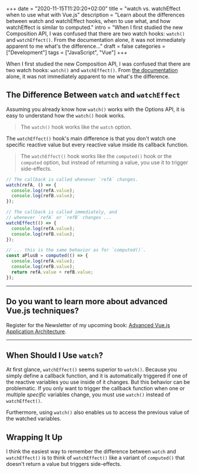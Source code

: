 +++
date = "2020-11-15T11:20:20+02:00"
title = "watch vs. watchEffect when to use what with Vue.js"
description = "Learn about the differences between watch and watchEffect hooks, when to use what, and how watchEffect is similar to computed."
intro = "When I first studied the new Composition API, I was confused that there are two watch hooks: `watch()` and `watchEffect()`. From the documentation alone, it was not immediately apparent to me what's the difference..."
draft = false
categories = ["Development"]
tags = ["JavaScript", "Vue"]
+++

When I first studied the new Composition API, I was confused that there are two watch hooks: `watch()` and `watchEffect()`. From [the documentation](https://v3.vuejs.org/guide/reactivity-computed-watchers.html#watcheffect) alone, it was not immediately apparent to me what's the difference.

## The Difference Between `watch` and `watchEffect`

Assuming you already know how `watch()` works with the Options API, it is easy to understand how the `watch()` hook works.

> The `watch()` hook works like the `watch` option.

The `watchEffect()` hook's main difference is that you don't watch one specific reactive value but every reactive value inside its callback function.

> The `watchEffect()` hook works like the `computed()` hook or the `computed` option, but instead of returning a value, you use it to trigger side-effects.

```js
// The callback is called whenever `refA` changes.
watch(refA, () => {
  console.log(refA.value);
  console.log(refB.value);
});

// The callback is called immediately, and
// whenever `refA` or `refB` changes ...
watchEffect(() => {
  console.log(refA.value);
  console.log(refB.value);
});

// ... this is the same behavior as for `computed()`.
const aPlusB = computed(() => {
  console.log(refA.value);
  console.log(refB.value);
  return refA.value + refB.value;
});
```

<div>
  <hr class="c-hr">
  <div class="c-service-info">
    <h2>Do you want to learn more about advanced Vue.js techniques?</h2>
    <p class="c-service-info__body">
      Register for the Newsletter of my upcoming book: <a class="c-anchor" href="https://oberlehner.us20.list-manage.com/subscribe?u=8476a98c5640f6c7b5530ea57&id=8b26bf120b" data-event-category="link" data-event-action="click: newsletter" data-event-label="Newsletter (article content)">Advanced Vue.js Application Architecture</a>.
    </p>
  </div>
  <hr class="c-hr">
</div>

## When Should I Use `watch`?

At first glance, `watchEffect()` seems superior to `watch()`. Because you simply define a callback function, and it is automatically triggered if one of the reactive variables you use inside of it changes. But this behavior can be problematic. If you only want to trigger the callback function when one or multiple *specific* variables change, you must use `watch()` instead of `watchEffect()`.

Furthermore, using `watch()` also enables us to access the previous value of the watched variables.

## Wrapping It Up

I think the easiest way to remember the difference between `watch` and `watchEffect()` is to think of `watchEffect()` like a variant of `computed()` that doesn't return a value but triggers side-effects.

